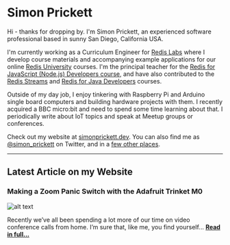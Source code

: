 # Simon Prickett

Hi - thanks for dropping by. I'm Simon Prickett, an experienced software professional based in sunny San Diego, California USA.

I'm currently working as a Curriculum Engineer for [Redis Labs](https://redislabs.com) where I develop course materials and accompanying example applications for our online [Redis University](https://university.redislabs.com) courses. I'm the principal teacher for the [Redis for JavaScript (Node.js) Developers course](https://university.redislabs.com/courses/ru102js/), and have also contributed to the [Redis Streams](https://university.redislabs.com/courses/ru202/) and [Redis for Java Developers](https://university.redislabs.com/courses/ru102j/) courses.

Outside of my day job, I enjoy tinkering with Raspberry Pi and Arduino single board computers and building hardware projects with them. I recently acquired a BBC micro:bit and need to spend some time learning about that. I periodically write about IoT topics and speak at Meetup groups or conferences.

Check out my website at [simonprickett.dev](https://simonprickett.dev).  You can also find me as [@simon_prickett](https://twitter.com/simon_prickett) on Twitter, and in a [few other places](https://simonprickett.dev/contact/).

---

## Latest Article on my Website

### Making a Zoom Panic Switch with the Adafruit Trinket M0

![alt text](https://simonprickett.dev/assets/images/arcade_keyboard_main.jpg)

Recently we’ve all been spending a lot more of our time on video conference calls from home. I’m sure that, like me, you find yourself... **[Read in full...](https://simonprickett.dev/making-a-single-button-keyboard/)**

